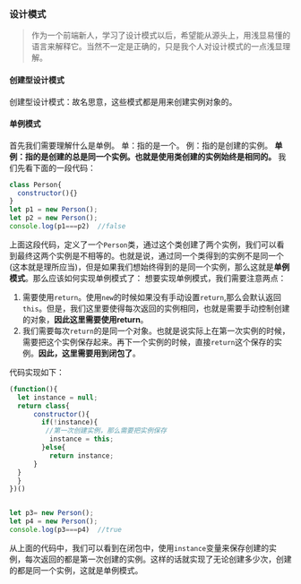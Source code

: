 ### 设计模式
>作为一个前端新人，学习了设计模式以后，希望能从源头上，用浅显易懂的语言来解释它。当然不一定是正确的，只是我个人对设计模式的一点浅显理解。

#### 创建型设计模式

创建型设计模式：故名思意，这些模式都是用来创建实例对象的。
#### 单例模式
首先我们需要理解什么是单例。
单：指的是一个。
例：指的是创建的实例。
**单例：指的是创建的总是同一个实例。也就是使用类创建的实例始终是相同的。**
我们先看下面的一段代码：
```javascript
class Person{
  constructor(){}
}
let p1 = new Person();
let p2 = new Person();
console.log(p1===p2)  //false
```
上面这段代码，定义了一个`Person`类，通过这个类创建了两个实例，我们可以看到最终这两个实例是不相等的。也就是说，通过同一个类得到的实例不是同一个(这本就是理所应当)，但是如果我们想始终得到的是同一个实例，那么这就是**单例模式**。那么应该如何实现单例模式了：
想要实现单例模式，我们需要注意两点：
1. 需要使用`return`。使用`new`的时候如果没有手动设置`return`,那么会默认返回`this`。但是，我们这里要使得每次返回的实例相同，也就是需要手动控制创建的对象，**因此这里需要使用return**。
2. 我们需要每次`return`的是同一个对象。也就是说实际上在第一次实例的时候，需要把这个实例保存起来。再下一个实例的时候，直接`return`这个保存的实例。**因此，这里需要用到闭包了**。

代码实现如下：
```javascript
(function(){
  let instance = null;
  return class{
      constructor(){
        if(!instance){
         //第一次创建实例，那么需要把实例保存
          instance = this;
        }else{
          return instance;
      }
  }
  }
})()


let p3= new Person();
let p4 = new Person();
console.log(p3===p4)  //true

```
从上面的代码中，我们可以看到在闭包中，使用`instance`变量来保存创建的实例，每次返回的都是第一次创建的实例。这样的话就实现了无论创建多少次，创建的都是同一个实例，这就是单例模式。











